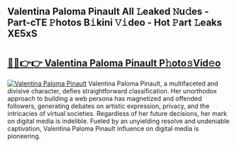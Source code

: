 ## Valentina Paloma Pinault All 𝙻eaked 𝙽u𝚍es - Part-cTE 𝙿hotos B𝚒kini 𝚅𝚒deo - Hot 𝙿art 𝙻eaks XE5xS

# <h2><a href="http://ld1xt9.urlbe.top/?page=Valentina+Paloma+Pinault">🔗🔗👉👉 Valentina Paloma Pinault P𝚑oto𝚜Vid𝚎o</a></h2>

[![Valentina Paloma Pinault](https://i.imgur.com/eBuTRDB.gif)](http://ld1xt9.urlbe.top/?page=Valentina+Paloma+Pinault)
Valentina Paloma Pinault, a multifaceted and divisive character, defies straightforward classification. Her unorthodox approach to building a web persona has magnetized and offended followers, generating debates on artistic expression, privacy, and the intricacies of virtual societies. Regardless of her future decisions, her mark on digital media is indelible. Fueled by an unyielding resolve and undeniable captivation, Valentina Paloma Pinault influence on digital media is pioneering.
